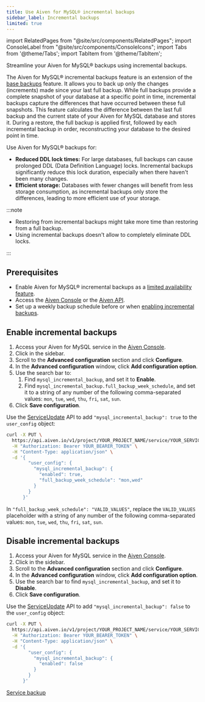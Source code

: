 ```yaml
---
title: Use Aiven for MySQL® incremental backups
sidebar_label: Incremental backups
limited: true
---
```

import RelatedPages from "@site/src/components/RelatedPages";
import ConsoleLabel from "@site/src/components/ConsoleIcons";
import Tabs from '@theme/Tabs';
import TabItem from '@theme/TabItem';

Streamline your Aiven for MySQL® backups using incremental backups.

The Aiven for MySQL® incremental backups feature is an extension of the
[base backups](/docs/products/mysql/concepts/mysql-backups) feature. It allows you to back
up only the changes (increments) made since your last full backup. While full backups
provide a complete snapshot of your database at a specific point in time, incremental
backups capture the differences that have occurred between these full snapshots. This
feature calculates the difference between the last full backup and the current state of
your Aiven for MySQL database and stores it. During a restore, the full backup is applied
first, followed by each incremental backup in order, reconstructing your database to the
desired point in time.

Use Aiven for MySQL® backups for:

- **Reduced DDL lock times:** For large databases, full backups can cause prolonged DDL
  (Data Definition Language) locks. Incremental backups significantly reduce this lock
  duration, especially when there haven't been many changes.
- **Efficient storage:** Databases with fewer changes will benefit from less storage
  consumption, as incremental backups only store the differences, leading to more efficient
  use of your storage.

:::note

- Restoring from incremental backups might take more time than restoring from a full backup.
- Using incremental backups doesn't allow to completely eliminate DDL locks.

:::

## Prerequisites

- Enable Aiven for MySQL® incremental backups as a
  [limited availability feature](/docs/platform/concepts/service-and-feature-releases#limited-availability-).
- Access the [Aiven Console](https://console.aiven.io/) or the
  [Aiven API](/docs/tools/api).
- Set up a weekly backup schedule before or when
  [enabling incremental backups](/docs/products/mysql/howto/use-incremental-backups#enable-incremental-backups).

## Enable incremental backups

<Tabs groupId="group1">
<TabItem value="gui" label="Console" default>

1. Access your Aiven for MySQL service in the [Aiven Console](https://console.aiven.io/).
1. Click <ConsoleLabel name="service settings"/> in the sidebar.
1. Scroll to the **Advanced configuration** section and click **Configure**.
1. In the **Advanced configuration** window, click **Add configuration option**.
1. Use the search bar to:
   1. Find `mysql_incremental_backup`, and set it to **Enable**.
   1. Find `mysql_incremental_backup.full_backup_week_schedule`, and set it to a string of
      any number of the following comma-separated values: `mon`, `tue`, `wed`, `thu`, `fri`,
      `sat`, `sun`.
1. Click **Save configuration**.

</TabItem>
<TabItem value="api" label="API">

Use the [ServiceUpdate](https://api.aiven.io/doc/#tag/Service/operation/ServiceUpdate)
API to add `"mysql_incremental_backup": true` to the `user_config` object:

```bash
curl -X PUT \
  https://api.aiven.io/v1/project/YOUR_PROJECT_NAME/service/YOUR_SERVICE_NAME \
  -H "Authorization: Bearer YOUR_BEARER_TOKEN" \
  -H "Content-Type: application/json" \
  -d '{
        "user_config": {
          "mysql_incremental_backup": {
            "enabled": true,
            "full_backup_week_schedule": "mon,wed"
          }
        }
      }'
```

In `"full_backup_week_schedule": "VALID_VALUES"`, replace the `VALID_VALUES` placeholder
with a string of any number of the following comma-separated values: `mon`, `tue`, `wed`,
`thu`, `fri`, `sat`, `sun`.

</TabItem>
</Tabs>

## Disable incremental backups

<Tabs groupId="group1">
<TabItem value="gui" label="Console" default>

1. Access your Aiven for MySQL service in the [Aiven Console](https://console.aiven.io/).
1. Click <ConsoleLabel name="service settings"/> in the sidebar.
1. Scroll to the **Advanced configuration** section and click **Configure**.
1. In the **Advanced configuration** window, click **Add configuration option**.
1. Use the search bar to find `mysql_incremental_backup`, and set it to **Disable**.
1. Click **Save configuration**.

</TabItem>
<TabItem value="api" label="API">

Use the [ServiceUpdate](https://api.aiven.io/doc/#tag/Service/operation/ServiceUpdate)
API to add `"mysql_incremental_backup": false` to the `user_config` object:

```bash
curl -X PUT \
  https://api.aiven.io/v1/project/YOUR_PROJECT_NAME/service/YOUR_SERVICE_NAME \
  -H "Authorization: Bearer YOUR_BEARER_TOKEN" \
  -H "Content-Type: application/json" \
  -d '{
        "user_config": {
          "mysql_incremental_backup": {
            "enabled": false
          }
        }
      }'
```

</TabItem>
</Tabs>

<RelatedPages/>

[Service backup](/docs/platform/concepts/service_backups)
